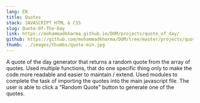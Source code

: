 ```yaml
---
lang: EN
title: Quotes
stack: JAVASCRIPT HTML & CSS
slug: Quote-Of-The-Day
link: https://mohammadkharma.github.io/DOM/projects/quote_of_day/
github: https://github.com/mohammadkharma/DOM/tree/master/projects/quote_of_day
thumb: ../images/thumbs/quote-min.jpg
---
```


A quote of the day generator that returns a random quote from the array of quotes. Used multiple functions, that do one specific thing only to make the code more readable and easier to maintain / extend. Used modules to complete the task of importing the quotes into the main javascript file. The user is able to click a "Random Quote" button to generate one of the quotes.
